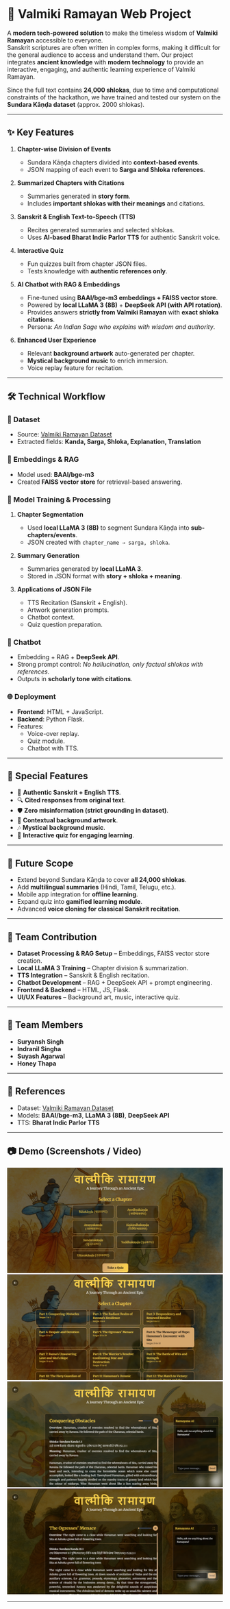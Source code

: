 # 📖 Valmiki Ramayan Web Project  

A **modern tech-powered solution** to make the timeless wisdom of **Valmiki Ramayan** accessible to everyone.  
Sanskrit scriptures are often written in complex forms, making it difficult for the general audience to access and understand them. Our project integrates **ancient knowledge** with **modern technology** to provide an interactive, engaging, and authentic learning experience of Valmiki Ramayan.  

Since the full text contains **24,000 shlokas**, due to time and computational constraints of the hackathon, we have trained and tested our system on the **Sundara Kāṇḍa dataset** (approx. 2000 shlokas).  

---

## ✨ Key Features  

1. **Chapter-wise Division of Events**  
   - Sundara Kāṇḍa chapters divided into **context-based events**.  
   - JSON mapping of each event to **Sarga and Shloka references**.  

2. **Summarized Chapters with Citations**  
   - Summaries generated in **story form**.  
   - Includes **important shlokas with their meanings** and citations.  

3. **Sanskrit & English Text-to-Speech (TTS)**  
   - Recites generated summaries and selected shlokas.  
   - Uses **AI-based Bharat Indic Parlor TTS** for authentic Sanskrit voice.  

4. **Interactive Quiz**  
   - Fun quizzes built from chapter JSON files.  
   - Tests knowledge with **authentic references only**.  

5. **AI Chatbot with RAG & Embeddings**  
   - Fine-tuned using **BAAI/bge-m3 embeddings + FAISS vector store**.  
   - Powered by **local LLaMA 3 (8B)** + **DeepSeek API (with API rotation)**.  
   - Provides answers **strictly from Valmiki Ramayan** with **exact shloka citations**.  
   - Persona: *An Indian Sage who explains with wisdom and authority*.  

6. **Enhanced User Experience**  
   - Relevant **background artwork** auto-generated per chapter.  
   - **Mystical background music** to enrich immersion.  
   - Voice replay feature for recitation.  

---

## 🛠️ Technical Workflow  

### 📂 Dataset  
- Source: [Valmiki Ramayan Dataset](https://github.com/AshuVj/Valmiki_Ramayan_Dataset/)  
- Extracted fields: **Kanda, Sarga, Shloka, Explanation, Translation**  

### 🔎 Embeddings & RAG  
- Model used: **BAAI/bge-m3**  
- Created **FAISS vector store** for retrieval-based answering.  

### 🤖 Model Training & Processing  
1. **Chapter Segmentation**  
   - Used **local LLaMA 3 (8B)** to segment Sundara Kāṇḍa into **sub-chapters/events**.  
   - JSON created with `chapter_name → sarga, shloka`.  

2. **Summary Generation**  
   - Summaries generated by **local LLaMA 3**.  
   - Stored in JSON format with **story + shloka + meaning**.  

3. **Applications of JSON File**  
   - TTS Recitation (Sanskrit + English).  
   - Artwork generation prompts.  
   - Chatbot context.  
   - Quiz question preparation.  

### 💬 Chatbot  
- Embedding + RAG + **DeepSeek API**.  
- Strong prompt control: *No hallucination, only factual shlokas with references*.  
- Outputs in **scholarly tone with citations**.  

### 🌐 Deployment  
- **Frontend**: HTML + JavaScript.  
- **Backend**: Python Flask.  
- Features:  
  - Voice-over replay.  
  - Quiz module.  
  - Chatbot with TTS.  

---

## 🌟 Special Features  
- 📜 **Authentic Sanskrit + English TTS**.  
- 🔍 **Cited responses from original text**.  
- 🛡️ **Zero misinformation (strict grounding in dataset)**.  
- 🎨 **Contextual background artwork**.  
- 🎶 **Mystical background music**.  
- 🎯 **Interactive quiz for engaging learning**.  

---

## 🚀 Future Scope  
- Extend beyond Sundara Kāṇḍa to cover **all 24,000 shlokas**.  
- Add **multilingual summaries** (Hindi, Tamil, Telugu, etc.).  
- Mobile app integration for **offline learning**.  
- Expand quiz into **gamified learning module**.  
- Advanced **voice cloning for classical Sanskrit recitation**.  

---

## 👥 Team Contribution  
- **Dataset Processing & RAG Setup** – Embeddings, FAISS vector store creation.  
- **Local LLaMA 3 Training** – Chapter division & summarization.  
- **TTS Integration** – Sanskrit & English recitation.  
- **Chatbot Development** – RAG + DeepSeek API + prompt engineering.  
- **Frontend & Backend** – HTML, JS, Flask.  
- **UI/UX Features** – Background art, music, interactive quiz.  

---
## 👥 Team Members  
- **Suryansh Singh** 
- **Indranil Singha** 
- **Suyash Agarwal**
- **Honey Thapa**  

---
## 📌 References  
- Dataset: [Valmiki Ramayan Dataset](https://github.com/AshuVj/Valmiki_Ramayan_Dataset/)  
- Models: **BAAI/bge-m3**, **LLaMA 3 (8B)**, **DeepSeek API**  
- TTS: **Bharat Indic Parlor TTS**  

---

## 📷 Demo (Screenshots / Video)  

![Screenshot 1](screenshots/Screenshot%202025-08-24%20033053.png)  
![Screenshot 2](screenshots/Screenshot%202025-08-24%20033138.png)  
![Screenshot 3](screenshots/Screenshot%202025-08-24%20033220.png)  
![Screenshot 4](screenshots/Screenshot%202025-08-24%20033310.png)  


---
